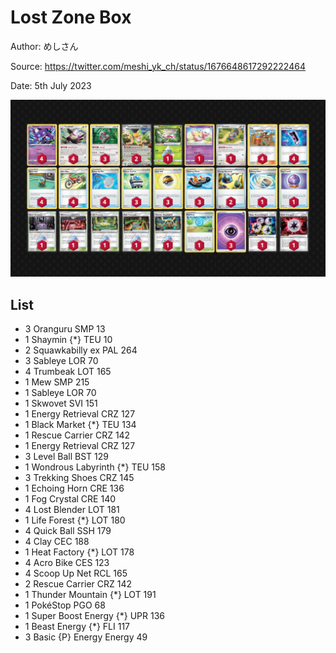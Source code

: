 # Lost Zone Box

Author: めしさん

Source: <https://twitter.com/meshi_yk_ch/status/1676648617292222464>

Date: 5th July 2023

![decklist](../../images/PAL/Lost%20Zone%20Box/5-%20Lost%20Zone%20Box.png)

## List

* 3 Oranguru SMP 13
* 1 Shaymin {*} TEU 10
* 2 Squawkabilly ex PAL 264
* 3 Sableye LOR 70
* 4 Trumbeak LOT 165
* 1 Mew SMP 215
* 1 Sableye LOR 70
* 1 Skwovet SVI 151
* 1 Energy Retrieval CRZ 127
* 1 Black Market {*} TEU 134
* 1 Rescue Carrier CRZ 142
* 1 Energy Retrieval CRZ 127
* 3 Level Ball BST 129
* 1 Wondrous Labyrinth {*} TEU 158
* 3 Trekking Shoes CRZ 145
* 1 Echoing Horn CRE 136
* 1 Fog Crystal CRE 140
* 4 Lost Blender LOT 181
* 1 Life Forest {*} LOT 180
* 4 Quick Ball SSH 179
* 4 Clay CEC 188
* 1 Heat Factory {*} LOT 178
* 4 Acro Bike CES 123
* 4 Scoop Up Net RCL 165
* 2 Rescue Carrier CRZ 142
* 1 Thunder Mountain {*} LOT 191
* 1 PokéStop PGO 68
* 1 Super Boost Energy {*} UPR 136
* 1 Beast Energy {*} FLI 117
* 3 Basic {P} Energy Energy 49

